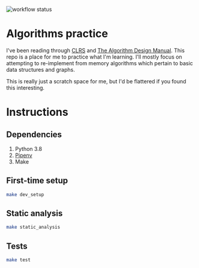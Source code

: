 ![workflow status](https://github.com/JackLaBarba/algorithms-practice/workflows/Python%20app/badge.svg)




# Algorithms practice

I've been reading through 
[CLRS](https://en.wikipedia.org/wiki/Introduction_to_Algorithms) and 
[The Algorithm Design Manual](https://www.algorist.com/). This repo is a
place for me to practice what I'm learning. I'll mostly focus on attempting to
re-implement from memory algorithms which pertain to basic data structures and
graphs.

This is really just a scratch space for me, but I'd be flattered if you found
this interesting.

# Instructions 
## Dependencies

1. Python 3.8
2. [Pipenv](https://pypi.org/project/pipenv/)
3. Make

## First-time setup

```sh
make dev_setup
```

## Static analysis
```sh
make static_analysis
```

## Tests

```sh
make test
```
